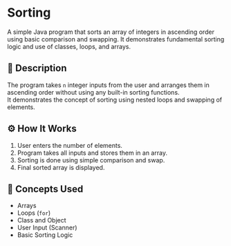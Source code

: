# Sorting
A simple Java program that sorts an array of integers in ascending order using basic comparison and swapping. It demonstrates fundamental sorting logic and use of classes, loops, and arrays.
## 📄 Description
The program takes `n` integer inputs from the user and arranges them in ascending order without using any built-in sorting functions.  
It demonstrates the concept of sorting using nested loops and swapping of elements.

## ⚙️ How It Works
1. User enters the number of elements.
2. Program takes all inputs and stores them in an array.
3. Sorting is done using simple comparison and swap.
4. Final sorted array is displayed.

## 🧠 Concepts Used
- Arrays  
- Loops (`for`)  
- Class and Object  
- User Input (Scanner)  
- Basic Sorting Logic
